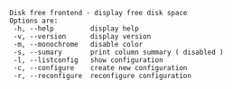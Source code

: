     Disk free frontend - display free disk space 
    Options are:
     -h, --help      	display help
     -v, --version   	display version
     -m, --monochrome	disable color
     -s, --sumary		print column summary ( disabled )
     -l, --listconfig	show configuration
     -c, --configure 	create new configuration
     -r, --reconfigure 	reconfigure configuration


